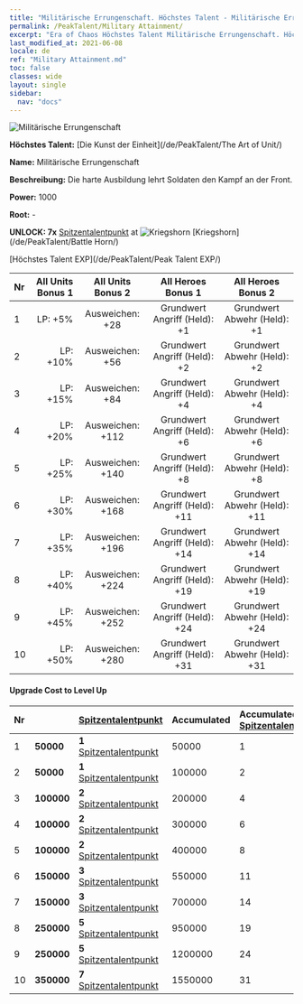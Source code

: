 ```yaml
---
title: "Militärische Errungenschaft. Höchstes Talent - Militärische Errungenschaft"
permalink: /PeakTalent/Military Attainment/
excerpt: "Era of Chaos Höchstes Talent Militärische Errungenschaft. Höchstes Talent Militärische Errungenschaft. Militärische Errungenschaft"
last_modified_at: 2021-06-08
locale: de
ref: "Military Attainment.md"
toc: false
classes: wide
layout: single
sidebar:
  nav: "docs"
---
```


  ![Militärische Errungenschaft](/images/pt/talent_2006.png)

  **Höchstes Talent:** [Die Kunst der Einheit](/de/PeakTalent/The Art of Unit/)

  **Name:** Militärische Errungenschaft

  **Beschreibung:** Die harte Ausbildung lehrt Soldaten den Kampf an der Front.

  **Power:** 1000

  **Root:** -

  **UNLOCK: 7x** [Spitzentalentpunkt](/ItemsDE/con_934/) at ![Kriegshorn](/images/pt/talent_2004.png) [Kriegshorn](/de/PeakTalent/Battle Horn/)

  [Höchstes Talent EXP](/de/PeakTalent/Peak Talent EXP/)

  | Nr | All Units Bonus 1 | All Units Bonus 2 | All Heroes Bonus 1 | All Heroes Bonus 2 |
  |:---|--------------:|:-------------:|:-------------:|:-------------:|
  | 1 | LP: +5% | Ausweichen: +28 | Grundwert Angriff (Held): +1 | Grundwert Abwehr (Held): +1 |
  | 2 | LP: +10% | Ausweichen: +56 | Grundwert Angriff (Held): +2 | Grundwert Abwehr (Held): +2 |
  | 3 | LP: +15% | Ausweichen: +84 | Grundwert Angriff (Held): +4 | Grundwert Abwehr (Held): +4 |
  | 4 | LP: +20% | Ausweichen: +112 | Grundwert Angriff (Held): +6 | Grundwert Abwehr (Held): +6 |
  | 5 | LP: +25% | Ausweichen: +140 | Grundwert Angriff (Held): +8 | Grundwert Abwehr (Held): +8 |
  | 6 | LP: +30% | Ausweichen: +168 | Grundwert Angriff (Held): +11 | Grundwert Abwehr (Held): +11 |
  | 7 | LP: +35% | Ausweichen: +196 | Grundwert Angriff (Held): +14 | Grundwert Abwehr (Held): +14 |
  | 8 | LP: +40% | Ausweichen: +224 | Grundwert Angriff (Held): +19 | Grundwert Abwehr (Held): +19 |
  | 9 | LP: +45% | Ausweichen: +252 | Grundwert Angriff (Held): +24 | Grundwert Abwehr (Held): +24 |
  | 10 | LP: +50% | Ausweichen: +280 | Grundwert Angriff (Held): +31 | Grundwert Abwehr (Held): +31 |


#### Upgrade Cost to Level Up

  | Nr | <i class="fas fa-coins"/> | [Spitzentalentpunkt](/ItemsDE/con_934/) | Accumulated <i class="fas fa-coins"/> | Accumulated [Spitzentalentpunkt](/ItemsDE/con_934/) |
  |:---|:--------------|:-------------|:-------------|:-------------|
  | 1 | **50000** | **1** [Spitzentalentpunkt](/ItemsDE/con_934/) | 50000 | 1 |
  | 2 | **50000** | **1** [Spitzentalentpunkt](/ItemsDE/con_934/) | 100000 | 2 |
  | 3 | **100000** | **2** [Spitzentalentpunkt](/ItemsDE/con_934/) | 200000 | 4 |
  | 4 | **100000** | **2** [Spitzentalentpunkt](/ItemsDE/con_934/) | 300000 | 6 |
  | 5 | **100000** | **2** [Spitzentalentpunkt](/ItemsDE/con_934/) | 400000 | 8 |
  | 6 | **150000** | **3** [Spitzentalentpunkt](/ItemsDE/con_934/) | 550000 | 11 |
  | 7 | **150000** | **3** [Spitzentalentpunkt](/ItemsDE/con_934/) | 700000 | 14 |
  | 8 | **250000** | **5** [Spitzentalentpunkt](/ItemsDE/con_934/) | 950000 | 19 |
  | 9 | **250000** | **5** [Spitzentalentpunkt](/ItemsDE/con_934/) | 1200000 | 24 |
  | 10 | **350000** | **7** [Spitzentalentpunkt](/ItemsDE/con_934/) | 1550000 | 31 |
